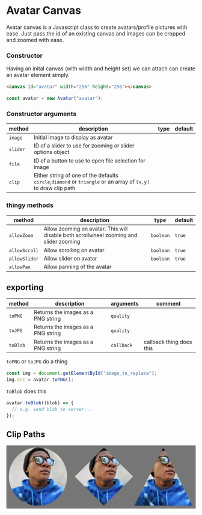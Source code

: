 # Avatar Canvas

Avatar canvas is a Javascript class to create avatars/profile pictures with ease. Just pass the id of an existing canvas and images can be cropped and zoomed with ease.

### Constructor

Having an inital canvas (with width and height set) we can attach can create an avatar element simply.

```html
<canvas id="avatar" width="256" height="256"></canvas>
```

```javascript
const avatar = new Avatar("avatar");
```

### Constructor arguments

| method   | description                                                                                                    | type | default |
| -------- | -------------------------------------------------------------------------------------------------------------- | ---- | ------- |
| `image`  | Initial image to display as avatar                                                                             |      |         |
| `slider` | ID of a slider to use for zooming or slider options object                                                     |      |         |
| `file`   | ID of a button to use to open file selection for image                                                         |      |         |
| `clip`   | Either string of one of the defaults `circle`,`diamond` or `triangle` or an array of `[x,y]` to draw clip path |      |         |

### thingy methods

| method        | description                                                                            | type      | default |
| ------------- | -------------------------------------------------------------------------------------- | --------- | ------- |
| `allowZoom`   | Allow zooming on avatar. This will disable both scrollwheel zooming and slider zooming | `boolean` | `true`  |
| `allowScroll` | Allow scrolling on avatar                                                              | `boolean` | `true`  |
| `allowSlider` | Allow slider on avatar                                                                 | `boolean` | `true`  |
| `allowPan`    | Allow panning of the avatar                                                            |

## exporting

| method   | description                        | arguments  | comment                  |
| -------- | ---------------------------------- | ---------- | ------------------------ |
| `toPNG`  | Returns the images as a PNG string | `quality`  |                          |
| `toJPG`  | Returns the images as a PNG string | `quality`  |                          |
| `toBlob` | Returns the images as a PNG string | `callback` | callback thing does this |

`toPNG` or `toJPG` do a thing

```javascript
const img = document.getElementById("image_to_replace");
img.src = avatar.toPNG();
```

`toBlob` does this

```javascript
avatar.toBlob((blob) => {
  // e.g. send blob to server...
});
```

## Clip Paths

![Default clip paths](https://raw.githubusercontent.com/davenicholson-xyz/avatar/main/docs/default-clip-paths.png "Default clip paths. Circle, Diamond and Triangle")
